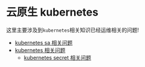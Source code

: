 # 云原生 kubernetes

这里主要涉及到`kubernetes`相关知识已经运维相关的问题!

- [kubernetes sa 相关问题](kubernetes/kubernetes_sa.md)
- [kubernetes 相关问题](kubernetes/kubernetes_issues.md)
  - [kubernetes secret 相关问题](kubernetes/kubernetes_issues/k8s_secret_issues.md)
